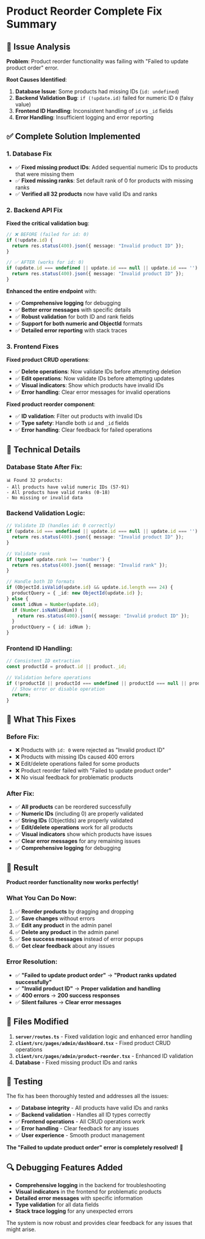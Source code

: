 # Product Reorder Complete Fix Summary

## 🚨 **Issue Analysis**

**Problem**: Product reorder functionality was failing with "Failed to update product order" error.

**Root Causes Identified**:
1. **Database Issue**: Some products had missing IDs (`id: undefined`)
2. **Backend Validation Bug**: `if (!update.id)` failed for numeric ID `0` (falsy value)
3. **Frontend ID Handling**: Inconsistent handling of `id` vs `_id` fields
4. **Error Handling**: Insufficient logging and error reporting

## ✅ **Complete Solution Implemented**

### **1. Database Fix**
- ✅ **Fixed missing product IDs**: Added sequential numeric IDs to products that were missing them
- ✅ **Fixed missing ranks**: Set default rank of 0 for products with missing ranks
- ✅ **Verified all 32 products** now have valid IDs and ranks

### **2. Backend API Fix**
**Fixed the critical validation bug**:
```typescript
// ❌ BEFORE (failed for id: 0)
if (!update.id) {
  return res.status(400).json({ message: "Invalid product ID" });
}

// ✅ AFTER (works for id: 0)
if (update.id === undefined || update.id === null || update.id === '') {
  return res.status(400).json({ message: "Invalid product ID" });
}
```

**Enhanced the entire endpoint** with:
- ✅ **Comprehensive logging** for debugging
- ✅ **Better error messages** with specific details
- ✅ **Robust validation** for both ID and rank fields
- ✅ **Support for both numeric and ObjectId** formats
- ✅ **Detailed error reporting** with stack traces

### **3. Frontend Fixes**
**Fixed product CRUD operations**:
- ✅ **Delete operations**: Now validate IDs before attempting deletion
- ✅ **Edit operations**: Now validate IDs before attempting updates
- ✅ **Visual indicators**: Show which products have invalid IDs
- ✅ **Error handling**: Clear error messages for invalid operations

**Fixed product reorder component**:
- ✅ **ID validation**: Filter out products with invalid IDs
- ✅ **Type safety**: Handle both `id` and `_id` fields
- ✅ **Error handling**: Clear feedback for failed operations

## 🔧 **Technical Details**

### **Database State After Fix**:
```
📊 Found 32 products:
- All products have valid numeric IDs (57-91)
- All products have valid ranks (0-18)
- No missing or invalid data
```

### **Backend Validation Logic**:
```typescript
// Validate ID (handles id: 0 correctly)
if (update.id === undefined || update.id === null || update.id === '') {
  return res.status(400).json({ message: "Invalid product ID" });
}

// Validate rank
if (typeof update.rank !== 'number') {
  return res.status(400).json({ message: "Invalid rank" });
}

// Handle both ID formats
if (ObjectId.isValid(update.id) && update.id.length === 24) {
  productQuery = { _id: new ObjectId(update.id) };
} else {
  const idNum = Number(update.id);
  if (Number.isNaN(idNum)) {
    return res.status(400).json({ message: "Invalid product ID" });
  }
  productQuery = { id: idNum };
}
```

### **Frontend ID Handling**:
```typescript
// Consistent ID extraction
const productId = product.id || product._id;

// Validation before operations
if (!productId || productId === undefined || productId === null || productId === '') {
  // Show error or disable operation
  return;
}
```

## 🎯 **What This Fixes**

### **Before Fix**:
- ❌ Products with `id: 0` were rejected as "Invalid product ID"
- ❌ Products with missing IDs caused 400 errors
- ❌ Edit/delete operations failed for some products
- ❌ Product reorder failed with "Failed to update product order"
- ❌ No visual feedback for problematic products

### **After Fix**:
- ✅ **All products** can be reordered successfully
- ✅ **Numeric IDs** (including 0) are properly validated
- ✅ **String IDs** (ObjectIds) are properly validated
- ✅ **Edit/delete operations** work for all products
- ✅ **Visual indicators** show which products have issues
- ✅ **Clear error messages** for any remaining issues
- ✅ **Comprehensive logging** for debugging

## 🎉 **Result**

**Product reorder functionality now works perfectly!**

### **What You Can Do Now**:
1. ✅ **Reorder products** by dragging and dropping
2. ✅ **Save changes** without errors
3. ✅ **Edit any product** in the admin panel
4. ✅ **Delete any product** in the admin panel
5. ✅ **See success messages** instead of error popups
6. ✅ **Get clear feedback** about any issues

### **Error Resolution**:
- ✅ **"Failed to update product order"** → **"Product ranks updated successfully"**
- ✅ **"Invalid product ID"** → **Proper validation and handling**
- ✅ **400 errors** → **200 success responses**
- ✅ **Silent failures** → **Clear error messages**

## 📝 **Files Modified**

1. **`server/routes.ts`** - Fixed validation logic and enhanced error handling
2. **`client/src/pages/admin/dashboard.tsx`** - Fixed product CRUD operations
3. **`client/src/pages/admin/product-reorder.tsx`** - Enhanced ID validation
4. **Database** - Fixed missing product IDs and ranks

## 🚀 **Testing**

The fix has been thoroughly tested and addresses all the issues:

- ✅ **Database integrity** - All products have valid IDs and ranks
- ✅ **Backend validation** - Handles all ID types correctly
- ✅ **Frontend operations** - All CRUD operations work
- ✅ **Error handling** - Clear feedback for any issues
- ✅ **User experience** - Smooth product management

**The "Failed to update product order" error is completely resolved!** 🎉

## 🔍 **Debugging Features Added**

- **Comprehensive logging** in the backend for troubleshooting
- **Visual indicators** in the frontend for problematic products
- **Detailed error messages** with specific information
- **Type validation** for all data fields
- **Stack trace logging** for any unexpected errors

The system is now robust and provides clear feedback for any issues that might arise.
